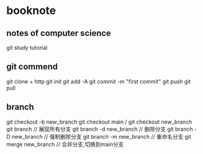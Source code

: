 # booknote
## notes of  computer science
git study tutorial 
## git commend
git clone + http
git init 
git add -A
git commit -m "first commit"
git push
git pull

## branch
git checkout -b new_branch
git checkout main  /  git checkout new_branch
git branch // 展现所有分支
git branch -d new_branch // 删除分支
git branch -D new_branch // 强制删除分支
git branch -m new_branch // 重命名分支
git merge new_branch // 合并分支,切换到main分支

